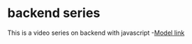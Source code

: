 #  backend series

This is a video series on backend with javascript
-[Model link](https://app.eraser.io/workspace/YtPqZ1VogxGy1jzIDkzj?origin=share)
